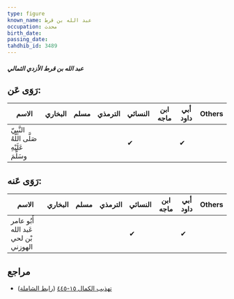 ```yaml
---
type: figure
known_name: عبد الله بن قرط
occupation: محدث
birth_date:
passing_date:
tahdhib_id: 3489
---
```

##### عبد الله بن قرط الأزدي الثمالي

## رَوَى عَن:
| الاسم                                      | البخاري | مسلم | الترمذي | النسائي | ابن ماجه | أبي داود | Others |
| ------------------------------------------ | ------- | ---- | ------- | ------- | -------- | -------- | ------ |
| النَّبِيّ صَلَّى اللَّهُ عَلَيْهِ وسَلَّمَ |         |      |         | ✔       |          | ✔        |        |
## رَوَى عَنه:
| الاسم                                | البخاري | مسلم | الترمذي | النسائي | ابن ماجه | أبي داود | Others |
| ------------------------------------ | ------- | ---- | ------- | ------- | -------- | -------- | ------ |
| أَبُو عامر عَبد الله بْن لحي الهوزني |         |      |         | ✔       |          | ✔        |        |
## مراجع
- [تهذيب الكمال ١٥-٤٤٥](obsidian://open?vault=Tahdhib-al-Kamal&file=Figures/٣٤٨٩-عبد%20الله%20بن%20قرط%20الأزدي%20الثمالي) ([رابط الشاملة](https://shamela.ws/book/3722/7929))